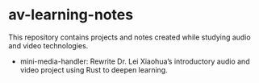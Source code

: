 # av-learning-notes
This repository contains projects and notes created while studying audio and video technologies.

- mini-media-handler: Rewrite Dr. Lei Xiaohua’s introductory audio and video project using Rust to deepen learning.
